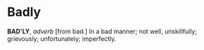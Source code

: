# Badly

**BAD'LY**, _adverb_ \[from bad.\] In a bad manner; not well, unskillfully; grievously; unfortunately; imperfectly.